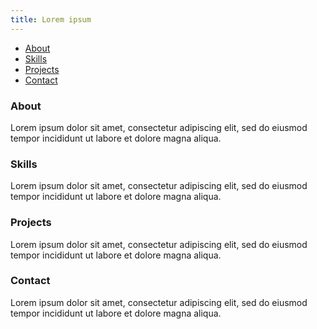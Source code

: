 ```yaml
---
title: Lorem ipsum
---
```


- [About](#about)
- [Skills](#skills)
- [Projects](#projects)
- [Contact](#contact)

### About
Lorem ipsum dolor sit amet, consectetur adipiscing elit, sed do eiusmod tempor incididunt ut labore et dolore magna aliqua.

### Skills
Lorem ipsum dolor sit amet, consectetur adipiscing elit, sed do eiusmod tempor incididunt ut labore et dolore magna aliqua.

### Projects
Lorem ipsum dolor sit amet, consectetur adipiscing elit, sed do eiusmod tempor incididunt ut labore et dolore magna aliqua.

### Contact
Lorem ipsum dolor sit amet, consectetur adipiscing elit, sed do eiusmod tempor incididunt ut labore et dolore magna aliqua.
